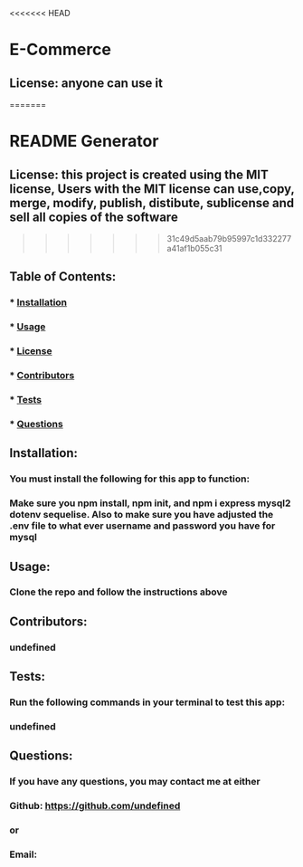 
<<<<<<< HEAD
  # E-Commerce
  ## License: anyone can use it  
=======
  # README Generator
  ## License: this project is created using the MIT license, Users with the MIT license can use,copy, merge, modify, publish, distibute, sublicense and sell all copies of the software  
>>>>>>> 31c49d5aab79b95997c1d332277a41af1b055c31
  ### 
  ## Table of Contents:
  ###  * [Installation](#installation)
  ###  * [Usage](#usage)
  ###  * [License](#license)
  ###  * [Contributors](#contributors)
  ###  * [Tests](#tests)
  ###  * [Questions](#questions)
  ## Installation:
  ### You must install the following for this app to function:
  ### Make sure you npm install, npm init, and npm i express mysql2 dotenv sequelise. Also to make sure you have adjusted the .env file to what ever username and password you have for mysql
  ## Usage:
  ### Clone the repo and follow the instructions above
  ## Contributors:
  ### undefined
  ## Tests:
  ### Run the following commands in your terminal to test this app:
  ### undefined
  ## Questions:
  ### If you have any questions, you may contact me at either
  ### Github: https://github.com/undefined
  ### or
  ### Email: 
